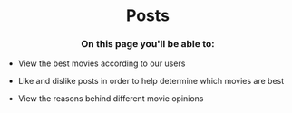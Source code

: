  <h1 style="text-align: center;"> Posts </h1>

<h3 style="text-align: center;"> On this page you'll be able to: </h3>

* View the best movies according to our users

* Like and dislike posts in order to help determine which movies are best

* View the reasons behind different movie opinions
